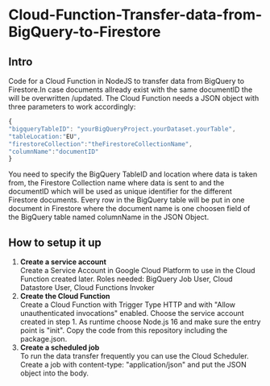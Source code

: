 # Cloud-Function-Transfer-data-from-BigQuery-to-Firestore

<h2>Intro</h2>
Code for a Cloud Function in NodeJS to transfer data from BigQuery to Firestore.In case documents allready exist with the same documentID the will be overwritten /updated. The Cloud Function needs a JSON object with three parameters to work accordingly:

```javascript
{
"bigqueryTableID": "yourBigQueryProject.yourDataset.yourTable",
"tableLocation:"EU",
"firestoreCollection":"theFirestoreCollectionName",
"columnName":"documentID"
}
```
You need to specify the BigQuery TableID and location where data is taken from, the Firestore Collection name where data is sent to and the documentID which will be used as unique identifier for the different Firestore documents.
Every row in the BigQuery table will be put in one document in Firestore where the document name is one choosen field of the BigQuery table named columnName in the JSON Object.

<h2>How to setup it up</h2>
<ol>
  <li><b>Create a service account</b><br>Create a Service Account in Google Cloud Platform to use in the Cloud Function created later. Roles needed: BigQuery Job User, Cloud Datastore User, Cloud Functions Invoker</li>
  <li><b>Create the Cloud Function</b><br>Create a Cloud Function with Trigger Type HTTP and with "Allow unauthenticated invocations" enabled. Choose the service account created in step 1. As runtime choose Node.js 16 and make sure the entry point is "init". Copy the code from this repository including the package.json.</li>
  <li><b>Create a scheduled job</b><br>To run the data transfer frequently you can use the Cloud Scheduler. Create a job with content-type: "application/json" and put the JSON object into the body.
</ol>
